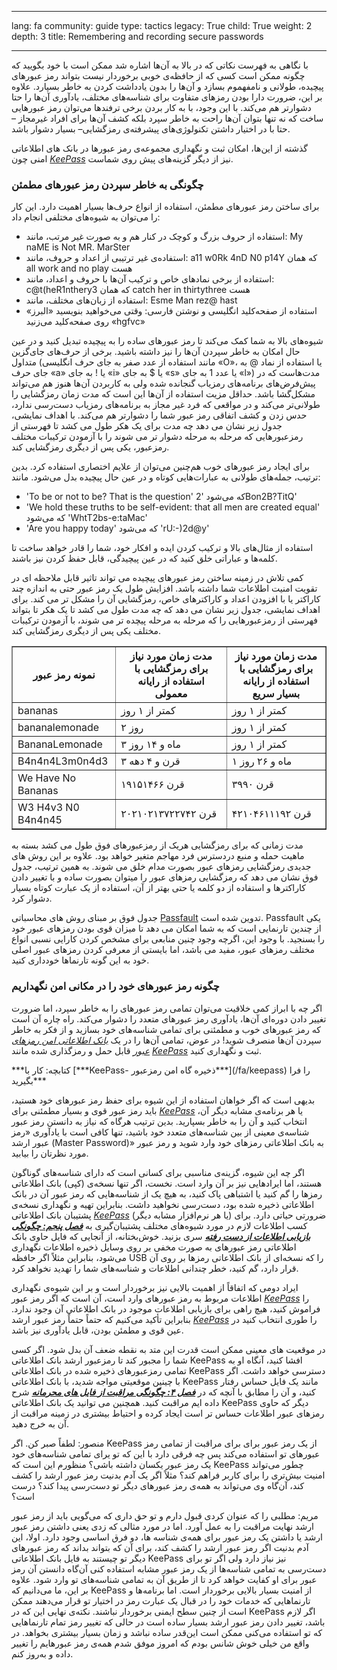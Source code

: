 

---

lang: fa
community: guide
type: tactics
legacy: True
child: True
weight: 2
depth: 3
title: Remembering and recording secure passwords

---

با نگاهی به فهرست نکاتی که در بالا به آن‌ها اشاره شد ممکن است با خود بگویید که چگونه ممکن است کسی که از حافظه‌ی خوبی برخوردار نیست بتواند رمز عبورهای پیچیده، طولانی و نامفهموم بسازد و آن‌ها را بدون یادداشت کردن به خاطر بسپارد. علاوه بر این، ضرورت دارا بودن رمزهای متفاوت برای شناسه‌های مختلف، یادآوری آن‌ها را حتا دشوارتر هم می‌کند. با این وجود، با به کار بردن برخی ترفندها می‌توان رمز عبورهایی ساخت که نه تنها بتوان آن‌ها راحت به خاطر سپرد بلکه کشف آن‌ها برای افراد غیرمجاز –حتا با در اختیار داشتن تکنولوژی‌های پیشرفته‌ی رمزگشایی– بسیار دشوار باشد. 

گذشته از این‌ها، امکان ثبت و نگهداری مجموعه‌ی رمز عبورها در بانک های اطلاعاتی امنی چون [*KeePass*](/fa/glossary#KeePass) نیز از دیگر گزینه‌های پیش روی شماست.


### چگونگی به خاطر سپردن رمز عبورهای مطمئن ###

برای ساختن رمز عبورهای مطمئن، استفاده از انواع حرف‌ها بسیار اهمیت دارد. این کار را می‌توان به شیوه‌های مختلفی انجام داد:

- استفاده از حروف بزرگ و کوچک در کنار هم و به صورت غیر مرتب، مانند: My naME is Not MR. MarSter
- استفاده‌ی غیر ترتیبی از اعداد و حروف، مانند: a11 w0Rk 4nD N0 p14Y که همان all work and no play هست
- استفاده از برخی نمادهای خاص و ترکیب آن‌ها با حروف و اعداد، مانند: c@t(heR1nthery3 که همان  catch her in thirtythree هست
- استفاده از زبان‌های مختلف، مانند: Esme Man rez@ hast
- استفاده از صفحه‌کلید انگلیسی و نوشتن فارسی: وقتی می‌خواهید بنویسید «البرز» روی صفحه‌کلید می‌زنید «hgfvc»

شیوه‌های بالا به شما کمک می‌کند تا رمز عبورهای ساده را به پیچیده تبدیل کنید و در عین حال امکان به خاطر سپردن آن‌ها را نیز داشته باشید. برخی از حرف‌های جای‌گزین متداول (مانند استفاده از عدد صفر به جای حرف انگلیسی «O»، یا استفاده از نماد @ به جای حرف «a» یا ! به جای «i» یا $ به جای «s» یا عدد 1 به جای «l») مدت‌هاست که در پیش‌فرض‌های برنامه‌های رمزیاب گنجانده شده ولی به کاربردن آن‌ها هنوز هم می‌تواند مشکل‌گشا باشد. حداقل مزیت استفاده از آن‌ها این است که مدت زمان رمزگشایی را طولانی‌تر می‌کند و در مواقعی که فرد غیر مجاز به برنامه‌های رمزیاب دست‌رسی ندارد، حدس زدن و کشف اتفاقی رمز عبور شما را دشوارتر هم می‌کند. با اهداف نمایشی، جدول زیر نشان می دهد چه مدت برای یک هکر طول می کشد تا فهرستی از رمزعبورهایی که مرحله به مرحله دشوار تر می شوند را با آزمودن ترکیبات مختلف رمزعبور، یکی پس از دیگری رمزگشایی کند.

برای ایجاد رمز عبورهای خوب هم‌چنین می‌توان از علایم اختصاری استفاده کرد. بدین ترتیب، جمله‌های طولانی به عبارات‌هایی کوتاه و در عین حال پیچیده بدل می‌شود. مانند:

- 'To be or not to be? That is the question' که می‌شود '2Bon2B?TitQ' 
- 'We hold these truths to be self-evident: that all men are created equal' که می‌شود 'WhtT2bs-e:taMac‌' 
- 'Are you happy today' که می‌شود 'rU:-)2d@y' 

استفاده از مثال‌های بالا و ترکیب کردن ایده و افکار خود، شما را قادر خواهد ساخت تا کلمه‌ها و عباراتی خلق کنید که در عین پیچیدگی، قابل حفظ کردن نیز باشند.

کمی تلاش در زمینه ساختن رمز عبورهای پیچیده می تواند تاثیر قابل ملاحظه ای در تقویت امنیت اطلاعات شما داشته باشد.  افزایش طول یک رمز عبور حتی به اندازه چند کاراکتر یا با افزودن اعداد و کاراکترهای خاص، رمزگشایی آن را مشکل تر می کند. برای اهداف نمایشی، جدول زیر نشان می دهد که چه مدت طول می کشد تا یک هکر تا بتواند فهرستی از رمزعبورهایی را که مرحله به مرحله پیچده تر می شوند، با آزمودن ترکیبات مختلف یکی پس از دیگری رمزگشایی کند.

<table border="1">
 	 	<tbody>
 	 	<tr>
 	 	<th> نمونه رمز عبور </th>
 	 	<th> مدت زمان مورد نیاز برای رمزگشایی با استفاده از رایانه معمولی </th>
 	 	<th> مدت زمان مورد نیاز برای رمزگشایی با استفاده از رایانه بسیار سریع </th>
 	 	</tr>
 	 	<tr>
 	 	<td>bananas</td>
 	 	<td> کمتر از ۱ روز</td>
 	 	<td> کمتر از ۱ روز</td>
 	 	</tr>
 	 	<tr>
 	 	<td>bananalemonade</td>
 	 	<td> ۲ روز </td>
 	 	<td> کمتر از ۱ روز</td>
 	 	</tr>
 	 	<tr>
 	 	<td>BananaLemonade</td>
 	 	<td> ۳ ماه و ۱۴ روز</td>
 	 	<td> کمتر از ۱ روز</td>
 	 	</tr>
 	 	<tr>
 	 	<td>B4n4n4L3m0n4d3</td>
 	 	<td> ۳ قرن و ۴ دهه </td>
 	 	<td> ۱ ماه و ۲۶ روز</td>
 	 	</tr>
 	 	<tr>
 	 	<td>We Have No Bananas</td>
 	 	<td> ۱۹۱۵۱۴۶۶ قرن</td>
 	 	<td> ۳۹۹۰ قرن
 	 	</td>
 	 	</tr>
 	 	<tr>
 	 	<td>W3 H4v3 N0 B4n4n45</td>
 	 	<td> ۲۰۲۱۰۲۱۳۷۲۲۷۴۲ قرن </td>
 	 	<td> ۴۲۱۰۴۶۱۱۱۹۲ قرن </td>
 	 	</tr>
 	 	</tbody>
 	 	</table> 

مدت زمانی که برای رمزگشایی هریک از رمزعبورهای فوق طول می کشد بسته به ماهیت حمله و منبع دردسترس فرد مهاجم متغیر خواهد بود.  علاوه بر این روش های جدیدی رمزگشایی رمزهای عبور بصورت مدام خلق می شوند.  به همین ترتیب، جدول فوق نشان می دهد که رمزگشایی رمزهای عبور را میتوان بصورت ساده و با تغییر دادن کاراکترها و استفاده از دو کلمه یا حتی بهتر از آن، استفاده از یک عبارت کوتاه بسیار دشوار کرد.

جدول فوق بر مبنای روش های محاسباتی [Passfault](https://passfault.appspot.com/password_strength.html) تدوین شده است. Passfault یکی از چندین تارنمایی است که به شما امکان می دهد تا میزان قوی بودن رمزهای عبور خود را بسنجید.  با وجود این، اگرچه وجود چنین منابعی برای مشخص کردن کارایی نسبی انواع مختلف رمزهای عبور، مفید می باشد، اما بایستی از معرفی کردن رمزهای عبور اصلی خود به این گونه تارنماها خودداری کنید. 

### چگونه رمز عبورهای خود را در مکانی امن نگهداریم ###

اگر چه با ابراز کمی خلاقیت می‌توان تمامی رمز عبورهای را به خاطر سپرد، اما ضرورت تغییر دادن دوره‌ای آن‌ها، یادآوری رمز عبورهای متعدد را دشوار می‌کند. راه چاره آن است که رمز عبورهای خوب و مطمئنی برای تمامی شناسه‌های خود بسازید و از فکر به خاطر سپردن آن‌ها منصرف شوید! در عوض، تمامی آن‌ها را در یک [*بانک اطلاعاتی امن رمزهای عبور*](/fa/glossary#Secure_password_database) قابل حمل و رمزگذاری شده مانند [*KeePass*](/fa/glossary#KeePass) ثبت و نگهداری کنید.


<div class="getstarted" markdown="1">
***کتابچه: کار با [***KeePass- ذخیره گاه امن رمزعبور***](/fa/keepass) را فرا بگیرید***
</div>


بدیهی است که اگر خواهان استفاده از این شیوه برای حفظ رمز عبورهای خود هستید، باید رمز عبور قوی و بسیار مطمئنی برای [*KeePass*](/fa/glossary#KeePass) یا هر برنامه‌ی مشابه دیگر آن، انتخاب کنید و آن را به خاطر بسپارید. بدین ترتیب هرگاه که نیاز به دانستن رمز عبور شناسه‌ی معینی از بین شناسه‌های متعدد خود باشید، تنها کافی است با یادآوری «رمز عبور ارشد (Master Password)» به بانک اطلاعاتی رمزهای خود وارد شوید و رمز عبور مورد نظرتان را بیابید. 

اگر چه این شیوه، گزینه‌ی مناسبی برای کسانی است که دارای شناسه‌های گوناگون هستند، اما ایرادهایی نیز بر آن وارد است. نخست، اگر تنها نسخه‌ی (کپی) بانک اطلاعاتی رمزها را گم کنید یا اشتباهی پاک کنید، به هیچ یک از شناسه‌هایی که رمز عبور آن در بانک اطلاعاتی ذخیره شده بود، دست‌رسی نخواهید داشت. بنابراین تهیه و نگهداری نسخه‌ی پشتیبان بانک اطلاعاتی [*KeePass*](/fa/glossary#KeePass) (یا هر نرم‌افزار مشابه دیگر) ضرورتی حیاتی دارد. برای کسب اطلاعات لازم در مورد شیوه‌های مختلف پشتیبان‌گیری به [***فصل پنجم: چگونگی بازیابی اطلاعات از دست رفته***](/fa/chapter-5) سری بزنید. خوش‌بختانه، از آنجایی که فایل حاوی بانک اطلاعاتی رمز عبورهای به صورت مخفی بر روی وسایل ذخیره اطلاعات نگهداری می‌شود، بنابراین مثلاً اگر حافظه USB را که نسخه‌ای از بانک اطلاعاتی رمزها بر روی آن قرار دارد، گم کنید، خطر چندانی اطلاعات و شناسه‌های شما را تهدید نخواهد کرد. 

ایراد دومی که اتفاقاً از اهمیت بالایی نیز برخوردار است و بر این شیوه‌ی نگهداری اطلاعات مربوط به رمز عبورهای وارد است، آن است که اگر رمز عبور [*KeePass*](/fa/glossary#KeePass) را فراموش کنید، هیچ راهی برای بازیابی اطلاعات موجود در بانک اطلاعاتی آن وجود ندارد. بنابراین تأکید می‌کنیم که حتماً حتماً رمز عبور ارشد [*KeePass*](/fa/glossary#KeePass) را طوری انتخاب کنید در عین قوی و مطمئن بودن، قابل یادآوری نیز باشد.

در موقعیت های معینی ممکن است قدرت این متد به نقطه ضعف آن بدل شود. اگر کسی شما را مجبور کند تا رمزعبور ارشد بانک اطلاعاتی KeePass افشا کنید، آنگاه او به تمامی رمزعبورهای ذخیره شده در بانک اطلاعاتی KeePass دسترسی خواهد داشت. اگر با چینین موقعیتی مواجه شدید، با بانک اطلاعاتی KeePass مانند یک فایل حساس رفتار کنید، و آن را مطابق با آنچه که در [***فصل ۴: چگونگی مراقبت از فایل های محرمانه***](chapter-4) شرح داده ایم مراقبت کنید. همچنین می توانید یک بانک اطلاعاتی KeePass دیگر که حاوی رمزهای عبور اطلاعات حساس تر است ایجاد کرده و احتیاط بیشتری در زمینه مراقبت از آن به خرج دهید.

<div class="background" markdown="1">
منصور: لطفاً صبر کن. اگر KeePass از یک رمز عبور برای برای مراقبت از تمامی رمز عبورهای تو استفاده می‌کند پس چه فرقی دارد با این که تو یرای تمامی شناسه‌های خود یک رمز عبور یکسان داشته باشی؟ منظورم این است که KeePass چطور می‌تواند امنیت بیش‌تری را برای کاربر فراهم کند؟ مثلاً اگر یک آدم بدنیت رمز عبور ارشد را کشف کند، آن‌گاه وی می‌تواند به همه‌ی رمز عبورهای دیگر تو دست‌رسی پیدا کند؟ درست است؟

مریم: مطلبی را که عنوان کردی قبول دارم و تو حق داری که می‌گویی باید از رمز عبور ارشد نهایت مراقبت را به عمل آورد. اما در مورد مثالی که زدی یعنی داشتن رمز عبور ارشد یا داشتن یک رمز عبور برای همه‌ی شناسه ها، دو فرق اساسی وجود دارد. اولا، این آدم بدنیت اگر رمز عبور ارشد را کشف کند، برای آن که بتواند بداند که رمز عبورهای دیگر تو چیستند به فایل بانک اطلاعاتی KeePass نیز نیاز دارد ولی اگر تو برای دست‌رسی به تمامی شناسه‌ها از یک رمز عبور مشابه استفاده کنی آن‌گاه دانستن آن رمز عبور برای او کفایت خواهد کرد تا از طریق آن به تمامی شناسه‌های تو وارد شود. علاوه بر این، ما می‌دانیم که KeePass از امنیت بسیار بالایی برخوردار است. اما برنامه‌ها و تارنماهایی که خدمات خود را در قبال یک عبارت رمز در اختیار تو قرار می‌دهند ممکن است از چنین سطح ایمنی برخوردار نباشند. نکته‌ی نهایی این که در KeePass اگر لازم باشد، تغییر دادن رمز عبور ارشد بسیار ساده است در حالی که تغییر رمز تمام تارنماهایی که تو استفاده می‌کنی ممکن است این‌قدر ساده نباشد و زمان بسیار بیشتری بخواهد. در واقع من خیلی خوش شانس بودم که امروز موفق شدم همه‌ی رمز عبورهایم را تغییر داده و به‌روز کنم.
</div>

